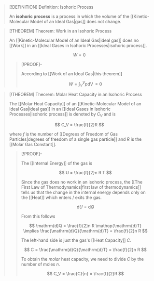 >[!DEFINITION] Definition: Isohoric Process
>
>An **isohoric process** is a process in which the volume of the [[Kinetic-Molecular Model of an Ideal Gas|gas]] does not change.
>

>[!THEOREM] Theorem: Work in an Isohoric Process
>
>An [[Kinetic-Molecular Model of an Ideal Gas|ideal gas]] does no [[Work]] in an [[Ideal Gases in Isohoric Processes|isohoric process]].
>
>$$
>W = 0
>$$
>
>>[!PROOF]-
>>
>>According to [[Work of an Ideal Gas|this theorem]]
>>
>>$$
>>W = \int_V^V p\mathop{\mathrm{d}V} = 0
>>$$
>>
>

>[!THEOREM] Theorem: Molar Heat Capacity in an Isohoric Process
>
>The [[Molar Heat Capacity]] of an [[Kinetic-Molecular Model of an Ideal Gas|ideal gas]] in an [[Ideal Gases in Isohoric Processes|isohoric process]] is denoted by $C_V$ and is
>
>$$
>C_V = \frac{f}{2}R
>$$
>
>where $f$ is the number of [[Degrees of Freedom of Gas Particles|degrees of freedom of a single gas particle]] and $R$ is the [[Molar Gas Constant]].
>
>>[!PROOF]-
>>
>>The [[Internal Energy]] of the gas is
>>
>>$$
>>U = \frac{f}{2}n R T
>>$$
>>
>>Since the gas does no work in an isohoric process, the [[The First Law of Thermodynamics|first law of thermodynamics]] tells us that the change in the internal energy depends only on the [[Heat]] which enters / exits the gas.
>>
>>$$
>>\mathrm{d}U = \mathrm{d}Q
>>$$
>>
>>From this follows
>>
>>$$
>>\mathrm{d}Q = \frac{f}{2}n R \mathop{\mathrm{d}T} \implies \frac{\mathrm{d}Q}{\mathrm{d}T} = \frac{f}{2}n R
>>$$
>>
>>The left-hand side is just the gas's [[Heat Capacity]] $C$.
>>
>>$$
>>C = \frac{\mathrm{d}Q}{\mathrm{d}T} = \frac{f}{2}n R
>>$$
>>
>> To obtain the *molar* heat capacity, we need to divide $C$ by the number of moles $n$.
>>
>>$$
>>C_V = \frac{C}{n} = \frac{f}{2}R
>>$$
>>
>
